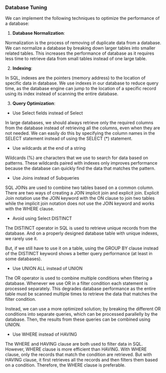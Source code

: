 ### Database Tuning

We can implement the following techniques to optimize the performance of a database:

1. **Database Normalization**:

Normalization is the process of removing of duplicate data from a database. We can normalize a database by breaking down larger tables into smaller related tables. This increases the performance of database as it requires less time to retrieve data from small tables instead of one large table.

2. **Indexing**:

In SQL, indexes are the pointers (memory address) to the location of specific data in database. We use indexes in our database to reduce query time, as the database engine can jump to the location of a specific record using its index instead of scanning the entire database.

3. **Query Optimization**:

- Use Select fields instead of Select

In large databases, we should always retrieve only the required columns from the database instead of retrieving all the columns, even when they are not needed. We can easily do this by specifying the column names in the SELECT statement instead of using the SELECT (*) statement.

- Use wildcards at the end of a string

Wildcards (%) are characters that we use to search for data based on patterns. These wildcards paired with indexes only improves performance because the database can quickly find the data that matches the pattern.

- Use Joins instead of Subqueries

SQL JOINs are used to combine two tables based on a common column. There are two ways of creating a JOIN implicit join and explicit join. Explicit Join notation use the JOIN keyword with the ON clause to join two tables while the implicit join notation does not use the JOIN keyword and works with the WHERE clause.

- Avoid using Select DISTINCT

The DISTINCT operator in SQL is used to retrieve unique records from the database. And on a properly designed database table with unique indexes, we rarely use it.

But, if we still have to use it on a table, using the GROUP BY clause instead of the DISTINCT keyword shows a better query performance (at least in some databases).

- Use UNION ALL instead of UNION

The OR operator is used to combine multiple conditions when filtering a database. Whenever we use OR in a filter condition each statement is processed separately. This degrades database performance as the entire table must be scanned multiple times to retrieve the data that matches the filter condition.

Instead, we can use a more optimized solution; by breaking the different OR conditions into separate queries, which can be processed parallelly by the database. Then, the results from these queries can be combined using UNION.

- Use WHERE instead of HAVING

The WHERE and HAVING clause are both used to filter data in SQL. However, WHERE clause is more efficient than HAVING. With WHERE clause, only the records that match the condition are retrieved. But with HAVING clause, it first retrieves all the records and then filters them based on a condition. Therefore, the WHERE clause is preferable.